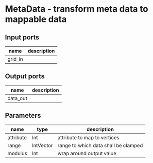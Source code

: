 [headline]:<>
MetaData - transform meta data to mappable data
===============================================
[headline]:<>
[inputPorts]:<>
Input ports
-----------
|name|description|
|-|-|
|grid_in||


[inputPorts]:<>
[outputPorts]:<>
Output ports
------------
|name|description|
|-|-|
|data_out||


[outputPorts]:<>
[parameters]:<>
Parameters
----------
|name|type|description|
|-|-|-|
|attribute|Int|attribute to map to vertices|
|range|IntVector|range to which data shall be clamped|
|modulus|Int|wrap around output value|

[parameters]:<>
